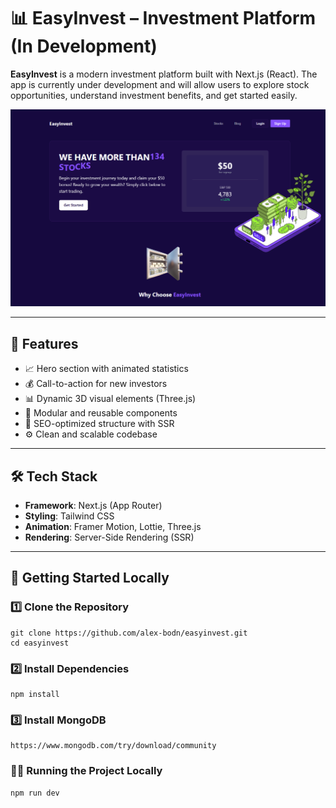 # 📊 EasyInvest – Investment Platform (In Development)

**EasyInvest** is a modern investment platform built with Next.js (React). The app is currently under development and will allow users to explore stock opportunities, understand investment benefits, and get started easily.

![EasyInvest Upload Preview](screenshots/index.png)

---

## 🚀 Features

- 📈 Hero section with animated statistics
- 💰 Call-to-action for new investors
- 📊 Dynamic 3D visual elements (Three.js)
- 🧩 Modular and reusable components
- 🧠 SEO-optimized structure with SSR
- ⚙️ Clean and scalable codebase

---

## 🛠️ Tech Stack

- **Framework**: Next.js (App Router)
- **Styling**: Tailwind CSS
- **Animation**: Framer Motion, Lottie, Three.js
- **Rendering**: Server-Side Rendering (SSR)

---

## 🧪 Getting Started Locally

### 1️⃣ **Clone the Repository**

```
git clone https://github.com/alex-bodn/easyinvest.git
cd easyinvest
```


### 2️⃣ **Install Dependencies**

```
npm install
```


### 3️⃣ **Install MongoDB**

```
https://www.mongodb.com/try/download/community
```

### 🏃‍♂️ **Running the Project Locally**

```
npm run dev
```